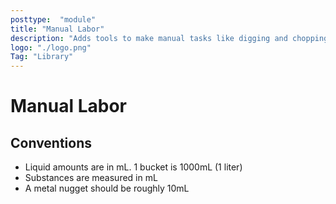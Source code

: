 ```yaml
---
posttype:  "module"  
title: "Manual Labor"
description: "Adds tools to make manual tasks like digging and chopping easier."
logo: "./logo.png"
Tag: "Library"
---
```

# Manual Labor

## Conventions

- Liquid amounts are in mL.  1 bucket is 1000mL (1 liter)
- Substances are measured in mL
- A metal nugget should be roughly 10mL
